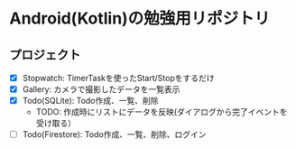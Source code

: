 # Android(Kotlin)の勉強用リポジトリ

## プロジェクト

- [x] Stopwatch: TimerTaskを使ったStart/Stopをするだけ
- [x] Gallery: カメラで撮影したデータを一覧表示
- [x] Todo(SQLite): Todo作成、一覧、削除
  - TODO: 作成時にリストにデータを反映(ダイアログから完了イベントを受け取る）
- [ ] Todo(Firestore): Todo作成、一覧、削除、ログイン
